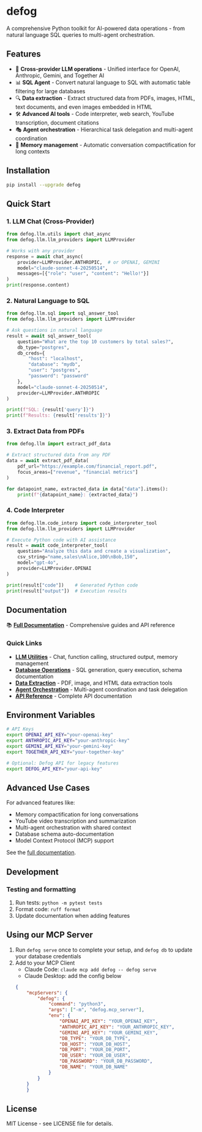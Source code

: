 # defog

A comprehensive Python toolkit for AI-powered data operations - from natural language SQL queries to multi-agent orchestration.

## Features

- 🤖 **Cross-provider LLM operations** - Unified interface for OpenAI, Anthropic, Gemini, and Together AI
- 📊 **SQL Agent** - Convert natural language to SQL with automatic table filtering for large databases
- 🔍 **Data extraction** - Extract structured data from PDFs, images, HTML, text documents, and even images embedded in HTML
- 🛠️ **Advanced AI tools** - Code interpreter, web search, YouTube transcription, document citations
- 🎭 **Agent orchestration** - Hierarchical task delegation and multi-agent coordination
- 💾 **Memory management** - Automatic conversation compactification for long contexts

## Installation

```bash
pip install --upgrade defog
```

## Quick Start

### 1. LLM Chat (Cross-Provider)

```python
from defog.llm.utils import chat_async
from defog.llm.llm_providers import LLMProvider

# Works with any provider
response = await chat_async(
    provider=LLMProvider.ANTHROPIC,  # or OPENAI, GEMINI
    model="claude-sonnet-4-20250514",
    messages=[{"role": "user", "content": "Hello!"}]
)
print(response.content)
```

### 2. Natural Language to SQL

```python
from defog.llm.sql import sql_answer_tool
from defog.llm.llm_providers import LLMProvider

# Ask questions in natural language
result = await sql_answer_tool(
    question="What are the top 10 customers by total sales?",
    db_type="postgres",
    db_creds={
        "host": "localhost",
        "database": "mydb",
        "user": "postgres",
        "password": "password"
    },
    model="claude-sonnet-4-20250514",
    provider=LLMProvider.ANTHROPIC
)

print(f"SQL: {result['query']}")
print(f"Results: {result['results']}")
```

### 3. Extract Data from PDFs

```python
from defog.llm import extract_pdf_data

# Extract structured data from any PDF
data = await extract_pdf_data(
    pdf_url="https://example.com/financial_report.pdf",
    focus_areas=["revenue", "financial metrics"]
)

for datapoint_name, extracted_data in data["data"].items():
    print(f"{datapoint_name}: {extracted_data}")
```

### 4. Code Interpreter

```python
from defog.llm.code_interp import code_interpreter_tool
from defog.llm.llm_providers import LLMProvider

# Execute Python code with AI assistance
result = await code_interpreter_tool(
    question="Analyze this data and create a visualization",
    csv_string="name,sales\nAlice,100\nBob,150",
    model="gpt-4o",
    provider=LLMProvider.OPENAI
)

print(result["code"])    # Generated Python code
print(result["output"])  # Execution results
```

## Documentation

📚 **[Full Documentation](docs/README.md)** - Comprehensive guides and API reference

### Quick Links

- **[LLM Utilities](docs/llm-utilities.md)** - Chat, function calling, structured output, memory management
- **[Database Operations](docs/database-operations.md)** - SQL generation, query execution, schema documentation
- **[Data Extraction](docs/data-extraction.md)** - PDF, image, and HTML data extraction tools
- **[Agent Orchestration](docs/agent-orchestration.md)** - Multi-agent coordination and task delegation
- **[API Reference](docs/api-reference.md)** - Complete API documentation

## Environment Variables

```bash
# API Keys
export OPENAI_API_KEY="your-openai-key"
export ANTHROPIC_API_KEY="your-anthropic-key"
export GEMINI_API_KEY="your-gemini-key"
export TOGETHER_API_KEY="your-together-key"

# Optional: Defog API for legacy features
export DEFOG_API_KEY="your-api-key"
```

## Advanced Use Cases

For advanced features like:
- Memory compactification for long conversations
- YouTube video transcription and summarization
- Multi-agent orchestration with shared context
- Database schema auto-documentation
- Model Context Protocol (MCP) support

See the [full documentation](docs/README.md).

## Development

### Testing and formatting
1. Run tests: `python -m pytest tests`
2. Format code: `ruff format`
3. Update documentation when adding features

## Using our MCP Server

1. Run `defog serve` once to complete your setup, and `defog db` to update your database credentials
2. Add to your MCP Client
    - Claude Code: `claude mcp add defog -- defog serve`
    - Claude Desktop: add the config below
    ```json
    {
        "mcpServers": {
            "defog": {
                "command": "python3",
                "args": ["-m", "defog.mcp_server"],
                "env": {
                    "OPENAI_API_KEY": "YOUR_OPENAI_KEY",
                    "ANTHROPIC_API_KEY": "YOUR_ANTHROPIC_KEY",
                    "GEMINI_API_KEY": "YOUR_GEMINI_KEY",
                    "DB_TYPE": "YOUR_DB_TYPE",
                    "DB_HOST": "YOUR_DB_HOST",
                    "DB_PORT": "YOUR_DB_PORT",
                    "DB_USER": "YOUR_DB_USER",
                    "DB_PASSWORD": "YOUR_DB_PASSWORD",
                    "DB_NAME": "YOUR_DB_NAME"
                }
            }
        }
        }
    ```

## License

MIT License - see LICENSE file for details.